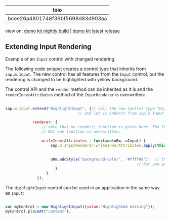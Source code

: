 <!-- loiobcee26a4801748f39bf5698d83d903aa -->

| loio |
| -----|
| bcee26a4801748f39bf5698d83d903aa |

<div id="loio">

view on: [demo kit nightly build](https://openui5nightly.hana.ondemand.com/#/topic/bcee26a4801748f39bf5698d83d903aa) | [demo kit latest release](https://openui5.hana.ondemand.com/#/topic/bcee26a4801748f39bf5698d83d903aa)</div>

## Extending Input Rendering

Example of an `Input` control with changed rendering.

The following code snippet creates a control type that inherits from `sap.m.Input`. The new control has all features from the `Input` control, but the rendering is changed to be highlighted with yellow background.

The control API and the `render` method can be inherited as it is and the `renderInnerAttributes` method of the `InputRenderer` is overwritten:

``` js
  
sap.m.Input.extend("HighlightInput", {// call the new Control type "HighlightInput" 
								// and let it inherit from sap.m.Input

			renderer: {
				// note that no render() function is given here. The Input's render() function is used. 
				// But one function is overwritten:

				writeInnerAttributes : function(oRm, oInput) {
					sap.m.InputRenderer.writeInnerAttributes.apply(this, arguments); // the default method should be called
																		 // this will make sure that all default input attributes will be there

					oRm.addStyle('background-color', '#ffff00');  // this change could also be done with plain CSS. 
														  // But you get the idea...
					  }
				  }
			  });
```

The `HighlightInput` control can be used in an application in the same way as `Input`:

``` js

var myControl = new HighlightInput({value:"Highlighted editing"});
myControl.placeAt("content");
```

